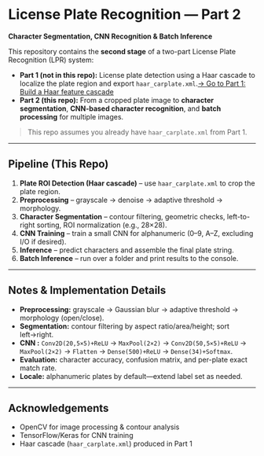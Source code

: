 # License Plate Recognition — Part 2

**Character Segmentation, CNN Recognition & Batch Inference**

This repository contains the **second stage** of a two-part License Plate Recognition (LPR) system:

* **Part 1 (not in this repo):** License plate detection using a Haar cascade to localize the plate region and export `haar_carplate.xml`.[→ Go to Part 1: Build a Haar feature cascade](https://github.com/lok-bit/haar-training-tool)
* **Part 2 (this repo):** From a cropped plate image to **character segmentation**, **CNN-based character recognition**, and **batch processing** for multiple images.

> This repo assumes you already have `haar_carplate.xml` from Part 1.

---

## Pipeline (This Repo)

1. **Plate ROI Detection (Haar cascade)** – use `haar_carplate.xml` to crop the plate region.
2. **Preprocessing** – grayscale → denoise → adaptive threshold → morphology.
3. **Character Segmentation** – contour filtering, geometric checks, left-to-right sorting, ROI normalization (e.g., 28×28).
4. **CNN Training** – train a small CNN for alphanumeric (0–9, A–Z, excluding I/O if desired).
5. **Inference** – predict characters and assemble the final plate string.
6. **Batch Inference** – run over a folder and print results to the console.

---

## Notes & Implementation Details

* **Preprocessing:** grayscale → Gaussian blur → adaptive threshold → morphology (open/close).
* **Segmentation:** contour filtering by aspect ratio/area/height; sort left→right.
* **CNN :** `Conv2D(20,5×5)+ReLU` → `MaxPool(2×2)` → `Conv2D(50,5×5)+ReLU` → `MaxPool(2×2)` → `Flatten` → `Dense(500)+ReLU` → `Dense(34)+Softmax`.
* **Evaluation:** character accuracy, confusion matrix, and per-plate exact match rate.
* **Locale:** alphanumeric plates by default—extend label set as needed.

---

## Acknowledgements

* OpenCV for image processing & contour analysis
* TensorFlow/Keras for CNN training
* Haar cascade (`haar_carplate.xml`) produced in Part 1
